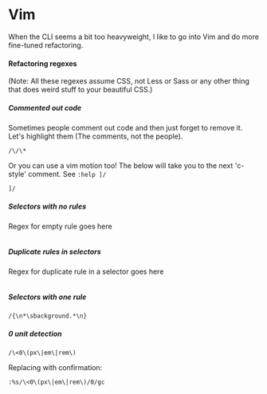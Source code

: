 # Vim

When the CLI seems a bit too heavyweight, I like to go into Vim and do more fine-tuned refactoring.

#### Refactoring regexes

(Note: All these regexes assume CSS, not Less or Sass or any other thing that does weird stuff to your beautiful CSS.)


##### Commented out code
Sometimes people comment out code and then just forget to remove it.
Let's highlight them (The comments, not the people).
```
/\/\*
```

Or you can use a vim motion too!
The below will take you to the next 'c-style' comment.
See `:help ]/`
```
]/
```

##### Selectors with no rules   

Regex for empty rule goes here
```

```

##### Duplicate rules in selectors

Regex for duplicate rule in a selector goes here    
```

```

##### Selectors with one rule

```
/{\n*\sbackground.*\n}
```

##### 0 unit detection

```
/\<0\(px\|em\|rem\)
```

Replacing with confirmation:
```
:%s/\<0\(px\|em\|rem\)/0/gc
```

